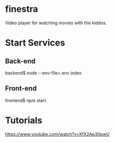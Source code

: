 # finestra
Video player for watching movies with the kiddos.

# Start Services

## Back-end

  backend$ node --env-file=.env index

## Front-end

  frontend$ npm start

# Tutorials
https://www.youtube.com/watch?v=XfX2Ap30pwU
